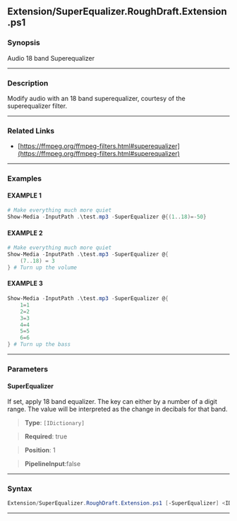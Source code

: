 
Extension/SuperEqualizer.RoughDraft.Extension.ps1
-------------------------------------------------
### Synopsis
Audio 18 band Superequalizer

---
### Description

Modify audio with an 18 band superequalizer, courtesy of the superequalizer filter.

---
### Related Links
* [https://ffmpeg.org/ffmpeg-filters.html#superequalizer](https://ffmpeg.org/ffmpeg-filters.html#superequalizer)



---
### Examples
#### EXAMPLE 1
```PowerShell
# Make everything much more quiet
Show-Media -InputPath .\test.mp3 -SuperEqualizer @{(1..18)=-50}
```

#### EXAMPLE 2
```PowerShell
# Make everything much more quiet
Show-Media -InputPath .\test.mp3 -SuperEqualizer @{
    (7..18) = 3 
} # Turn up the volume
```

#### EXAMPLE 3
```PowerShell
Show-Media -InputPath .\test.mp3 -SuperEqualizer @{
    1=1
    2=2
    3=3
    4=4
    5=5
    6=6        
} # Turn up the bass
```

---
### Parameters
#### **SuperEqualizer**

If set, apply 18 band equalizer.
The key can either by a number of a digit range.
The value will be interpreted as the change in decibals for that band.



> **Type**: ```[IDictionary]```

> **Required**: true

> **Position**: 1

> **PipelineInput**:false



---
### Syntax
```PowerShell
Extension/SuperEqualizer.RoughDraft.Extension.ps1 [-SuperEqualizer] <IDictionary> [<CommonParameters>]
```
---



